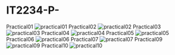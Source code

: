 # IT2234-P-
Practical01
![practical01](https://github.com/user-attachments/assets/a1a63570-f7d3-470b-9552-23f3e6287e67)
Practical02
![practical02](https://github.com/user-attachments/assets/ad4e4c03-2c29-4ec2-a13a-e5cea284b2c7)
Practical03
![practical03](https://github.com/user-attachments/assets/77c618f8-a62a-4eae-b56d-373727d6bcdc)
Practical04
![practical04](https://github.com/user-attachments/assets/d4c71d5e-b745-45f9-8ea8-ddceef1b2984)
Practical05
![practical05](https://github.com/user-attachments/assets/c04b7a38-fe5c-4958-a84c-471fa4c593b2)
Practical06
![practical06](https://github.com/user-attachments/assets/6dc473f3-1b5f-4249-bbb8-49bef0581c89)
Practical07
![practical07](https://github.com/user-attachments/assets/c8c0d024-5fa3-44ee-b845-7702268507c0)
Practical09
![practical09](https://github.com/user-attachments/assets/ecedba1c-72bb-4fea-9592-3e5d43c9b6c0)
Practical10
![practical10](https://github.com/user-attachments/assets/3c485514-34ab-49e2-b8c3-01b5b26f0bc6)
